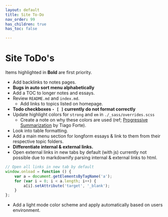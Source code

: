 ```yaml
---
layout: default
title: Site To-Do
nav_order: 99
has_children: true
has_toc: false

---
```

# Site ToDo's

Items highlighted in **Bold** are first priority.

- Add backlinks to notes pages.
- **Bugs in auto sort menu alphabetically**
- Add a TOC to longer notes and essays.
- Review `README.md` and `index.md`.
    - Add links to topics listed on homepage.
- **Todo checkboxes `- [ ]` currently do not format correctly**
- Update highlight colors for `strong` and `em` in `./_sass/overrides.scss`
    - Create a note on why these colors are used (ref; [Progressive Summarization](https://fortelabs.co/blog/progressive-summarization-a-practical-technique-for-designing-discoverable-notes/#:~:text=Progressive%20Summarization%20focuses%20therefore%20on,little%20as%20the%20information%20deserves.) by Tiago Forte).
- Look into table formatting.
- Add a main menu section for longform essays & link to them from their respective topic folders.
- **Differentiate internal & external links.**
- Open external links in new tabs by default (with js) currently not possible due to markdownify parsing internal & external links to html.

```js
// Open all links in new tab by default
window.onload = function () {
	var a = document.getElementsByTagName('a');
	for (var i = 0; i < a.length; i++) {
		a[i].setAttribute('target', '_blank');
	}
};
```
- Add a light mode color scheme and apply automatically based on users environment.